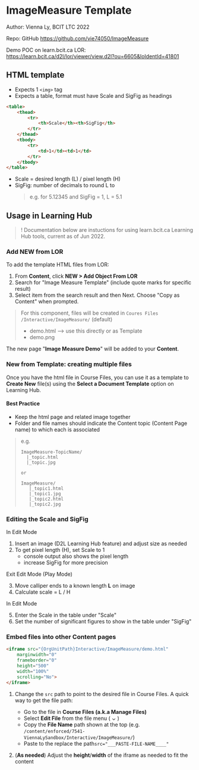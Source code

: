 # ImageMeasure Template #

Author: Vienna Ly, BCIT LTC 2022

Repo: GitHub <https://github.com/vie74050/ImageMeasure>

Demo POC on learn.bcit.ca LOR: <https://learn.bcit.ca/d2l/lor/viewer/view.d2l?ou=6605&loIdentId=41801>

## HTML template ##

- Expects 1 `<img>` tag
- Expects a table, format must have Scale and SigFig as headings

```html
<table>
    <thead>
        <tr>
            <th>Scale</th><th>SigFig</th>
        </tr>
    </thead>
    <tbody>
        <tr>
            <td>1</td><td>1</td>
        </tr>
    </tbody>
</table>

```

- Scale = desired length (L) / pixel length (H)
- SigFig: number of decimals to round L to
    >e.g. for 5.12345 and SigFig = 1, L = 5.1

## Usage in Learning Hub ##

>! Documentation below are instuctions for using learn.bcit.ca Learning Hub tools, current as of Jun 2022.

### Add NEW from LOR ###

To add the template HTML files from LOR:

1. From **Content**, click **NEW > Add Object From LOR**
2. Search for "Image Measure Template" (include quote marks for specific result)
3. Select item from the search result and then Next. Choose "Copy as Content" when prompted.

>For this component, files will be created in `Coures Files /Interactive/ImageMeasure/` (default)
>
>- demo.html --> use this directly or as Template
>- demo.png

The new page "**Image Measure Demo**" will be added to your **Content**.

### New from Template: creating multiple files ###

Once you have the html file in Course Files, you can use it as a template to **Create New** file(s) using the **Select a Document Template** option on Learning Hub.

#### Best Practice ####

- Keep the html page and related image together
- Folder and file names should indicate the Content topic (Content Page name) to which each is associated

>e.g.
>```
>ImageMeasure-TopicName/
>   |_topic.html
>   |_topic.jpg
>
>or 
>
>ImageMeasure/
>    |_topic1.html
>    |_topic1.jpg
>    |_topic2.html
>    |_topic2.jpg
>```

### Editing the Scale and SigFig ###

In Edit Mode

1. Insert an image (D2L Learning Hub feature) and adjust size as needed
2. To get pixel length (H), set Scale to 1
    - console output also shows the pixel length
    - increase SigFig for more precision

Exit Edit Mode (Play Mode)

3. Move calliper ends to a known length **L** on image
4. Calculate scale = L / H

In Edit Mode

5. Enter the Scale in the table under "Scale"
6. Set the number of significant figures to show in the table under "SigFig"

### Embed files into other Content pages ###

```html
<iframe src="{OrgUnitPath}Interactive/ImageMeasure/demo.html" 
    marginwidth="0" 
    frameborder="0" 
    height="500" 
    width="100%" 
    scrolling="No">
</iframe>
```

1. Change the `src` path to point to the desired file in Course Files. A quick way to get the file path:
    - Go to the file in **Course Files (a.k.a Manage Files)**
    - Select **Edit File** from the file menu ( ⌄ )  
    - Copy the **File Name** path shown at the top (e.g. `/content/enforced/7541-ViennaLySandbox/Interactive/ImageMeasure/`)
    - Paste to the replace the path`src="___PASTE-FILE-NAME____"`

2. (**As needed**) Adjust the **height**/**width** of the iframe as needed to fit the content
